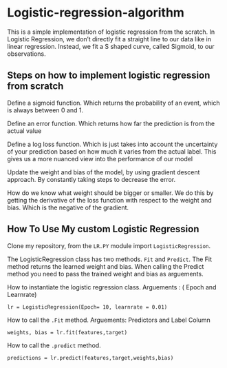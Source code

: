 # Logistic-regression-algorithm


This is a simple implementation of logistic regression from the scratch.
In Logistic Regression, we don’t directly fit a straight line to our data like in linear regression. Instead, we fit a S shaped curve, called Sigmoid, to our observations.

## Steps on how to implement logistic regression from scratch

Define a sigmoid function. Which returns the probability of an event, which is always between 0 and 1.

Define an error function. Which returns how far the prediction is from the actual value

Define a log loss function. Which is just takes into account the uncertainty of your prediction based on how much it varies from the actual label. This gives us a more nuanced view into the performance of our model

Update the weight and bias of the model, by using gradient descent approach. By constantly taking steps to decrease the error. 

How do we know what weight should be bigger or smaller. We do this by getting the derivative of the loss function with respect to the weight and bias. Which is the negative of the gradient. 

## How To Use My custom Logistic Regression
 Clone my repository, from the ```LR.PY``` module import ```LogisticRegression```. 
 
 The LogisticRegression class has two methods. ```Fit``` and ```Predict```. The Fit method returns the learned weight and bias. When calling the Predict method you need to pass the trained weight and bias as arguements.
 
How to instantiate the logistic regression class. Arguements : ( Epoch and Learnrate)
 
 ```lr = LogisticRegression(Epoch= 10, learnrate = 0.01)```

How to call the ``.Fit`` method. Arguements: Predictors and Label Column

```weights, bias = lr.fit(features,target)```

How to call the ```.predict``` method.

```predictions = lr.predict(features,target,weights,bias)```
